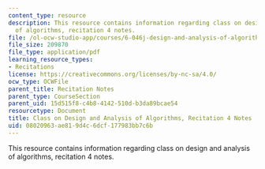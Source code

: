 ```yaml
---
content_type: resource
description: This resource contains information regarding class on design and analysis
  of algorithms, recitation 4 notes.
file: /ol-ocw-studio-app/courses/6-046j-design-and-analysis-of-algorithms-spring-2015/08020963ae819d4c6dcf177983bb7c6b_MIT6_046JS15_Recitation4.pdf
file_size: 209870
file_type: application/pdf
learning_resource_types:
- Recitations
license: https://creativecommons.org/licenses/by-nc-sa/4.0/
ocw_type: OCWFile
parent_title: Recitation Notes
parent_type: CourseSection
parent_uid: 15d515f8-c4b8-4142-510d-b3da89bcae54
resourcetype: Document
title: Class on Design and Analysis of Algorithms, Recitation 4 Notes
uid: 08020963-ae81-9d4c-6dcf-177983bb7c6b
---
```

This resource contains information regarding class on design and analysis of algorithms, recitation 4 notes.